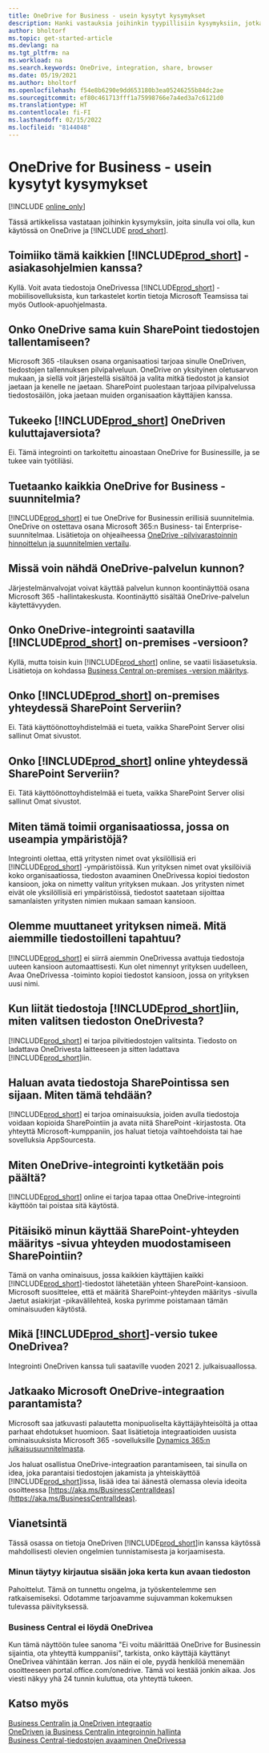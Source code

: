 ```yaml
---
title: OneDrive for Business - usein kysytyt kysymykset
description: Hanki vastauksia joihinkin tyypillisiin kysymyksiin, jotka liittyvät OneDrive for Businessin ja Business Centralin käyttöön.
author: bholtorf
ms.topic: get-started-article
ms.devlang: na
ms.tgt_pltfrm: na
ms.workload: na
ms.search.keywords: OneDrive, integration, share, browser
ms.date: 05/19/2021
ms.author: bholtorf
ms.openlocfilehash: f54e8b6290e9dd653180b3ea05246255b84dc2ae
ms.sourcegitcommit: ef80c461713fff1a75998766e7a4ed3a7c6121d0
ms.translationtype: HT
ms.contentlocale: fi-FI
ms.lasthandoff: 02/15/2022
ms.locfileid: "8144048"
---
```

# <a name="onedrive-for-business-faq"></a>OneDrive for Business - usein kysytyt kysymykset

[!INCLUDE [online_only](includes/online_only.md)]

Tässä artikkelissa vastataan joihinkin kysymyksiin, joita sinulla voi olla, kun käytössä on OneDrive ja [!INCLUDE [prod_short](includes/prod_short.md)].

## <a name="does-this-work-with-all-prod_short-clients"></a>Toimiiko tämä kaikkien [!INCLUDE[prod_short](includes/prod_short.md)] -asiakasohjelmien kanssa?

Kyllä. Voit avata tiedostoja OneDrivessa [!INCLUDE[prod_short](includes/prod_short.md)] -mobiilisovelluksista, kun tarkastelet kortin tietoja Microsoft Teamsissa tai myös Outlook-apuohjelmasta.  

## <a name="is-onedrive-the-same-as-sharepoint-for-storing-files"></a>Onko OneDrive sama kuin SharePoint tiedostojen tallentamiseen?

Microsoft 365 -tilauksen osana organisaatiosi tarjoaa sinulle OneDriven, tiedostojen tallennuksen pilvipalveluun. OneDrive on yksityinen oletusarvon mukaan, ja siellä voit järjestellä sisältöä ja valita mitkä tiedostot ja kansiot jaetaan ja kenelle ne jaetaan. SharePoint puolestaan tarjoaa pilvipalvelussa tiedostosäilön, joka jaetaan muiden organisaation käyttäjien kanssa.  

## <a name="does-prod_short-support-consumer-onedrive"></a>Tukeeko [!INCLUDE[prod_short](includes/prod_short.md)] OneDriven kuluttajaversiota?

Ei. Tämä integrointi on tarkoitettu ainoastaan OneDrive for Businessille, ja se tukee vain työtiliäsi. 

## <a name="are-all-onedrive-for-business-plans-supported"></a>Tuetaanko kaikkia OneDrive for Business -suunnitelmia?

[!INCLUDE[prod_short](includes/prod_short.md)] ei tue OneDrive for Businessin erillisiä suunnitelmia. OneDrive on ostettava osana Microsoft 365:n Business- tai Enterprise-suunnitelmaa. Lisätietoja on ohjeaiheessa [OneDrive -pilvivarastoinnin hinnoittelun ja suunnitelmien vertailu](https://www.microsoft.com/microsoft-365/onedrive/compare-onedrive-plans?market=af&activetab=tab:primaryr2).  

## <a name="where-can-i-see-onedrive-service-health"></a>Missä voin nähdä OneDrive-palvelun kunnon?

Järjestelmänvalvojat voivat käyttää palvelun kunnon koontinäyttöä osana Microsoft 365 -hallintakeskusta. Koontinäyttö sisältää OneDrive-palvelun käytettävyyden. 
 
## <a name="is-onedrive-integration-available-to-prod_short-on-premises"></a>Onko OneDrive-integrointi saatavilla [!INCLUDE[prod_short](includes/prod_short.md)] on-premises -versioon?

Kyllä, mutta toisin kuin [!INCLUDE[prod_short](includes/prod_short.md)] online, se vaatii lisäasetuksia. Lisätietoja on kohdassa [Business Central on-premises -version määritys](admin-onedrive-integration.md#configuring-business-central-on-premises).  

## <a name="does-prod_short-on-premises-connect-with-sharepoint-server"></a>Onko [!INCLUDE[prod_short](includes/prod_short.md)] on-premises yhteydessä SharePoint Serveriin?

Ei. Tätä käyttöönottoyhdistelmää ei tueta, vaikka SharePoint Server olisi sallinut Omat sivustot.  

## <a name="does-prod_short-online-connect-with-sharepoint-server"></a>Onko [!INCLUDE[prod_short](includes/prod_short.md)] online yhteydessä SharePoint Serveriin?

Ei. Tätä käyttöönottoyhdistelmää ei tueta, vaikka SharePoint Server olisi sallinut Omat sivustot.  

## <a name="how-does-this-work-in-an-organization-with-multiple-environments"></a>Miten tämä toimii organisaatiossa, jossa on useampia ympäristöjä?

Integrointi olettaa, että yritysten nimet ovat yksilöllisiä eri [!INCLUDE[prod_short](includes/prod_short.md)] -ympäristöissä. Kun yrityksen nimet ovat yksilöiviä koko organisaatiossa, tiedoston avaaminen OneDrivessa kopioi tiedoston kansioon, joka on nimetty valitun yrityksen mukaan. Jos yritysten nimet eivät ole yksilöllisiä eri ympäristöissä, tiedostot saatetaan sijoittaa samanlaisten yritysten nimien mukaan samaan kansioon.  

## <a name="weve-changed-company-name-what-happens-to-my-previous-files"></a>Olemme muuttaneet yrityksen nimeä. Mitä aiemmille tiedostoilleni tapahtuu?

[!INCLUDE[prod_short](includes/prod_short.md)] ei siirrä aiemmin OneDrivessa avattuja tiedostoja uuteen kansioon automaattisesti. Kun olet nimennyt yrityksen uudelleen, Avaa OneDrivessa -toiminto kopioi tiedostot kansioon, jossa on yrityksen uusi nimi.   

## <a name="when-attaching-files-to-prod_short-how-do-i-pick-a-file-from-onedrive"></a>Kun liität tiedostoja [!INCLUDE[prod_short](includes/prod_short.md)]iin, miten valitsen tiedoston OneDrivesta? 
[!INCLUDE[prod_short](includes/prod_short.md)] ei tarjoa pilvitiedostojen valitsinta. Tiedosto on ladattava OneDrivesta laitteeseen ja sitten ladattava [!INCLUDE[prod_short](includes/prod_short.md)]iin. 

## <a name="i-want-to-open-files-in-sharepoint-instead-how-do-i-do-this"></a>Haluan avata tiedostoja SharePointissa sen sijaan. Miten tämä tehdään?

[!INCLUDE[prod_short](includes/prod_short.md)] ei tarjoa ominaisuuksia, joiden avulla tiedostoja voidaan kopioida SharePointiin ja avata niitä SharePoint -kirjastosta. Ota yhteyttä Microsoft-kumppaniin, jos haluat tietoja vaihtoehdoista tai hae sovelluksia AppSourcesta.  

## <a name="how-do-i-turn-off-integration-to-onedrive"></a>Miten OneDrive-integrointi kytketään pois päältä?

[!INCLUDE[prod_short](includes/prod_short.md)] online ei tarjoa tapaa ottaa OneDrive-integrointi käyttöön tai poistaa sitä käytöstä.  

## <a name="should-i-use-the-sharepoint-connection-setup-page-to-connect-to-sharepoint"></a>Pitäisikö minun käyttää SharePoint-yhteyden määritys -sivua yhteyden muodostamiseen SharePointiin?

Tämä on vanha ominaisuus, jossa kaikkien käyttäjien kaikki [!INCLUDE[prod_short](includes/prod_short.md)]-tiedostot lähetetään yhteen SharePoint-kansioon. Microsoft suosittelee, että et määritä SharePoint-yhteyden määritys -sivulla Jaetut asiakirjat -pikavälilehteä, koska pyrimme poistamaan tämän ominaisuuden käytöstä.  

## <a name="which-version-of-prod_short-supports-onedrive"></a>Mikä [!INCLUDE[prod_short](includes/prod_short.md)]-versio tukee OneDrivea?

Integrointi OneDriven kanssa tuli saataville vuoden 2021 2. julkaisuaallossa.  

## <a name="will-microsoft-continue-to-improve-the-integration-to-onedrive"></a>Jatkaako Microsoft OneDrive-integraation parantamista?

Microsoft saa jatkuvasti palautetta monipuoliselta käyttäjäyhteisöltä ja ottaa parhaat ehdotukset huomioon. Saat lisätietoja integraatioiden uusista ominaisuuksista Microsoft 365 -sovelluksille [Dynamics 365:n julkaisusuunnitelmasta](/dynamics365-release-plan/2021wave1).  

Jos haluat osallistua OneDrive-integraation parantamiseen, tai sinulla on idea, joka parantaisi tiedostojen jakamista ja yhteiskäyttöä [!INCLUDE[prod_short](includes/prod_short.md)]issa, lisää idea tai äänestä olemassa olevia ideoita osoitteessa [https://aka.ms/BusinessCentralIdeas](https://aka.ms/BusinessCentralIdeas).

## <a name="troubleshooting"></a>Vianetsintä

Tässä osassa on tietoja OneDriven [!INCLUDE[prod_short](includes/prod_short.md)]in kanssa käytössä mahdollisesti olevien ongelmien tunnistamisesta ja korjaamisesta.  

### <a name="i-have-to-sign-in-each-time-i-open-a-file"></a>Minun täytyy kirjautua sisään joka kerta kun avaan tiedoston

Pahoittelut. Tämä on tunnettu ongelma, ja työskentelemme sen ratkaisemiseksi. Odotamme tarjoavamme sujuvamman kokemuksen tulevassa päivityksessä.  

### <a name="business-central-cant-find-my-onedrive"></a>Business Central ei löydä OneDrivea

Kun tämä näyttöön tulee sanoma "Ei voitu määrittää OneDrive for Businessin sijaintia, ota yhteyttä kumppaniisi", tarkista, onko käyttäjä käyttänyt  OneDrivea vähintään kerran. Jos näin ei ole, pyydä henkilöä menemään osoitteeseen portal.office.com/onedrive. Tämä voi kestää jonkin aikaa. Jos viesti näkyy yhä 24 tunnin kuluttua, ota yhteyttä tukeen.  
 

## <a name="see-also"></a>Katso myös
[Business Centralin ja OneDriven integraatio](across-onedrive-overview.md)  
[OneDriven ja Business Centralin integroinnin hallinta](admin-onedrive-integration.md)  
[Business Central-tiedostojen avaaminen OneDrivessa](across-share-onedrive.md)  
